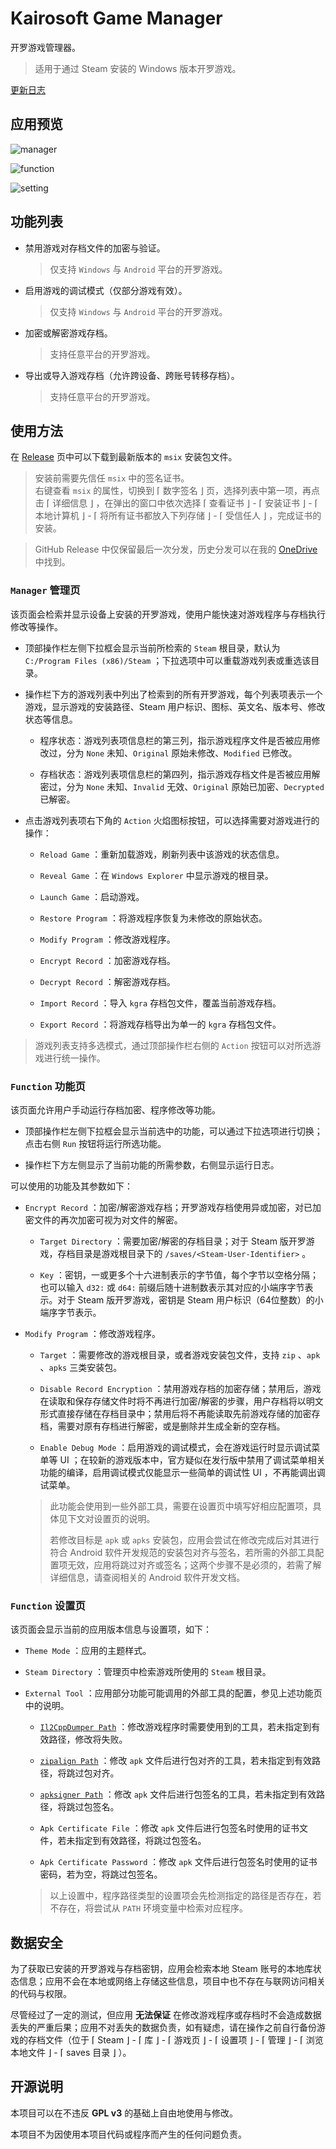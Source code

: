 # Kairosoft Game Manager

开罗游戏管理器。

> 适用于通过 Steam 安装的 Windows 版本开罗游戏。

[更新日志](./CHANGELOG.md)

## 应用预览

![manager](./media/preview/manager.png)

![function](./media/preview/function.png)

![setting](./media/preview/setting.png)

## 功能列表

* 禁用游戏对存档文件的加密与验证。

	> 仅支持 `Windows` 与 `Android` 平台的开罗游戏。

* 启用游戏的调试模式（仅部分游戏有效）。
	
	> 仅支持 `Windows` 与 `Android` 平台的开罗游戏。

* 加密或解密游戏存档。
	
	> 支持任意平台的开罗游戏。

* 导出或导入游戏存档（允许跨设备、跨账号转移存档）。
	
	> 支持任意平台的开罗游戏。

## 使用方法

在 [Release](https://github.com/twinstar6980/KairosoftGameManager/releases/tag/Latest) 页中可以下载到最新版本的 `msix` 安装包文件。

> 安装前需要先信任 `msix` 中的签名证书。\
> 右键查看 `msix` 的属性，切换到 ⌈ 数字签名 ⌋ 页，选择列表中第一项，再点击 ⌈ 详细信息 ⌋ ，在弹出的窗口中依次选择 ⌈ 查看证书 ⌋ - ⌈ 安装证书 ⌋ - ⌈ 本地计算机 ⌋ - ⌈ 将所有证书都放入下列存储 ⌋ - ⌈ 受信任人 ⌋ ，完成证书的安装。

> GitHub Release 中仅保留最后一次分发，历史分发可以在我的 [OneDrive](https://1drv.ms/f/c/2d321feb9cd374ed/Eu1005zrHzIggC2GAAAAAAABZClnjoZtr_WdR-EfZLTLkA?e=JZRzDV) 中找到。

### `Manager` 管理页

该页面会检索并显示设备上安装的开罗游戏，使用户能快速对游戏程序与存档执行修改等操作。

* 顶部操作栏左侧下拉框会显示当前所检索的 `Steam` 根目录，默认为 `C:/Program Files (x86)/Steam` ；下拉选项中可以重载游戏列表或重选该目录。

* 操作栏下方的游戏列表中列出了检索到的所有开罗游戏，每个列表项表示一个游戏，显示游戏的安装路径、Steam 用户标识、图标、英文名、版本号、修改状态等信息。
	
	* 程序状态：游戏列表项信息栏的第三列，指示游戏程序文件是否被应用修改过，分为 `None` 未知、`Original` 原始未修改、`Modified` 已修改。
	
	* 存档状态：游戏列表项信息栏的第四列，指示游戏存档文件是否被应用解密过，分为 `None` 未知、`Invalid` 无效、`Original` 原始已加密、`Decrypted` 已解密。

* 点击游戏列表项右下角的 `Action` 火焰图标按钮，可以选择需要对游戏进行的操作：
	
	* `Reload Game` ：重新加载游戏，刷新列表中该游戏的状态信息。
	
	* `Reveal Game` ：在 `Windows Explorer` 中显示游戏的根目录。
	
	* `Launch Game` ：启动游戏。
	
	* `Restore Program` ：将游戏程序恢复为未修改的原始状态。
	
	* `Modify Program` ：修改游戏程序。
	
	* `Encrypt Record` ：加密游戏存档。
	
	* `Decrypt Record` ：解密游戏存档。
	
	* `Import Record` ：导入 `kgra` 存档包文件，覆盖当前游戏存档。
	
	* `Export Record` ：将游戏存档导出为单一的 `kgra` 存档包文件。

> 游戏列表支持多选模式，通过顶部操作栏右侧的 `Action` 按钮可以对所选游戏进行统一操作。

### `Function` 功能页

该页面允许用户手动运行存档加密、程序修改等功能。

* 顶部操作栏左侧下拉框会显示当前选中的功能，可以通过下拉选项进行切换；点击右侧 `Run` 按钮将运行所选功能。

* 操作栏下方左侧显示了当前功能的所需参数，右侧显示运行日志。

可以使用的功能及其参数如下：

* `Encrypt Record` ：加密/解密游戏存档；开罗游戏存档使用异或加密，对已加密文件的再次加密可视为对文件的解密。
	
	* `Target Directory` ：需要加密/解密的存档目录；对于 Steam 版开罗游戏，存档目录是游戏根目录下的 `/saves/<Steam-User-Identifier>` 。
	
	* `Key` ：密钥，一或更多个十六进制表示的字节值，每个字节以空格分隔；也可以输入 `d32:` 或 `d64:` 前缀后随十进制数表示其对应的小端序字节表示。对于 Steam 版开罗游戏，密钥是 Steam 用户标识（64位整数）的小端序字节表示。

* `Modify Program` ：修改游戏程序。
	
	* `Target` ：需要修改的游戏根目录，或者游戏安装包文件，支持 `zip` 、`apk` 、`apks` 三类安装包。
	
	* `Disable Record Encryption` ：禁用游戏存档的加密存储；禁用后，游戏在读取和保存存储文件时将不再进行加密/解密的步骤，用户存档将以明文形式直接存储在存档目录中；禁用后将不再能读取先前游戏存储的加密存档，需要对原有存档进行解密，或是删除并生成全新的空存档。
	
	* `Enable Debug Mode` ：启用游戏的调试模式，会在游戏运行时显示调试菜单等 UI ；在较新的游戏版本中，官方疑似在发行版中禁用了调试菜单相关功能的编译，启用调试模式仅能显示一些简单的调试性 UI ，不再能调出调试菜单。
	
	> 此功能会使用到一些外部工具，需要在设置页中填写好相应配置项，具体见下文对设置页的说明。
	> 
	> 若修改目标是 `apk` 或 `apks` 安装包，应用会尝试在修改完成后对其进行符合 Android 软件开发规范的安装包对齐与签名，若所需的外部工具配置项无效，应用将跳过对齐或签名；这两个步骤不是必须的，若需了解详细信息，请查阅相关的 Android 软件开发文档。

### `Function` 设置页

该页面会显示当前的应用版本信息与设置项，如下：

* `Theme Mode` ：应用的主题样式。

* `Steam Directory` ：管理页中检索游戏所使用的 `Steam` 根目录。

* `External Tool` ：应用部分功能可能调用的外部工具的配置，参见上述功能页中的说明。
	
	* [`Il2CppDumper Path`](https://github.com/Perfare/Il2CppDumper/releases) ：修改游戏程序时需要使用到的工具，若未指定到有效路径，修改将失败。
	
	* [`zipalign Path`](https://developer.android.com/tools/zipalign) ：修改 `apk` 文件后进行包对齐的工具，若未指定到有效路径，将跳过包对齐。
	
	* [`apksigner Path`](https://developer.android.com/tools/apksigner) ：修改 `apk` 文件后进行包签名的工具，若未指定到有效路径，将跳过包签名。
	
	* `Apk Certificate File` ：修改 `apk` 文件后进行包签名时使用的证书文件，若未指定到有效路径，将跳过包签名。
	
	* `Apk Certificate Password` ：修改 `apk` 文件后进行包签名时使用的证书密码，若为空，将跳过包签名。
	
	> 以上设置中，程序路径类型的设置项会先检测指定的路径是否存在，若不存在，将尝试从 `PATH` 环境变量中检索对应程序。

## 数据安全

为了获取已安装的开罗游戏与存档密钥，应用会检索本地 Steam 账号的本地库状态信息；应用不会在本地或网络上存储这些信息，项目中也不存在与联网访问相关的代码与权限。

尽管经过了一定的测试，但应用 **无法保证** 在修改游戏程序或存档时不会造成数据丢失的严重后果；应用不对丢失的数据负责，如有疑虑，请在操作之前自行备份游戏的存档文件（位于 ⌈ Steam ⌋ - ⌈ 库 ⌋ - ⌈ 游戏页 ⌋ - ⌈ 设置项 ⌋ - ⌈ 管理 ⌋ - ⌈ 浏览本地文件 ⌋ - ⌈ saves 目录 ⌋ ）。

## 开源说明

本项目可以在不违反 **GPL v3** 的基础上自由地使用与修改。

本项目不为因使用本项目代码或程序而产生的任何问题负责。
